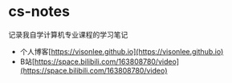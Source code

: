 # cs-notes
记录我自学计算机专业课程的学习笔记

- 个人博客[https://visonlee.github.io](https://visonlee.github.io)
- B站[https://space.bilibili.com/163808780/video](https://space.bilibili.com/163808780/video)
